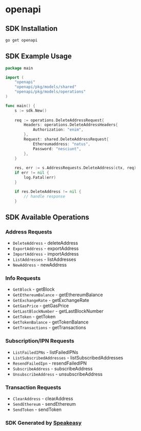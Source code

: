 # openapi

<!-- Start SDK Installation -->
## SDK Installation

```bash
go get openapi
```
<!-- End SDK Installation -->

## SDK Example Usage
<!-- Start SDK Example Usage -->
```go
package main

import (
    "openapi"
    "openapi/pkg/models/shared"
    "openapi/pkg/models/operations"
)

func main() {
    s := sdk.New()
    
    req := operations.DeleteAddressRequest{
        Headers: operations.DeleteAddressHeaders{
            Authorization: "enim",
        },
        Request: shared.DeleteAddressRequest{
            Ethereumaddress: "natus",
            Password: "nesciunt",
        },
    }
    
    res, err := s.AddressRequests.DeleteAddress(ctx, req)
    if err != nil {
        log.Fatal(err)
    }

    if res.DeleteAddress != nil {
        // handle response
    }
```
<!-- End SDK Example Usage -->

<!-- Start SDK Available Operations -->
## SDK Available Operations

### Address Requests

* `DeleteAddress` - deleteAddress
* `ExportAddress` - exportAddress
* `ImportAddress` - importAddress
* `ListAddresses` - listAddresses
* `NewAddress` - newAddress

### Info Requests

* `GetBlock` - getBlock
* `GetEthereumBalance` - getEthereumBalance
* `GetExchangeRate` - getExchangeRate
* `GetGasPrice` - getGasPrice
* `GetLastBlockNumber` - getLastBlockNumber
* `GetToken` - getToken
* `GetTokenBalance` - getTokenBalance
* `GetTransactions` - getTransactions

### Subscription/IPN Requests

* `ListFailedIPNs` - listFailedIPNs
* `ListSubscribedAddresses` - listSubscribedAddresses
* `ResendFailedIpn` - resendFailedIPN
* `SubscribeAddress` - subscribeAddress
* `UnsubscribeAddress` - unsubscribeAddress

### Transaction Requests

* `ClearAddress` - clearAddress
* `SendEthereum` - sendEthereum
* `SendToken` - sendToken

<!-- End SDK Available Operations -->

### SDK Generated by [Speakeasy](https://docs.speakeasyapi.dev/docs/using-speakeasy/client-sdks)
